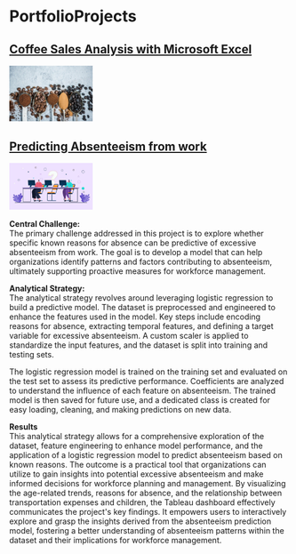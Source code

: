 # PortfolioProjects

## [Coffee Sales Analysis with Microsoft Excel](./CoffeeSales.md)
[<img src="./assets/images/coffee.jpg" width="150" />](./CoffeeSales.md)

## [Predicting Absenteeism from work](./absenteeism.md)
[<img src="./assets/images/Employee-Absenteeism.jpg" width="150" />](./absenteeism.md)

**Central Challenge:**  
The primary challenge addressed in this project is to explore whether specific known reasons for absence can be predictive of excessive absenteeism from work. The goal is to develop a model that can help organizations identify patterns and factors contributing to absenteeism, ultimately supporting proactive measures for workforce management.

**Analytical Strategy:**  
The analytical strategy revolves around leveraging logistic regression to build a predictive model. The dataset is preprocessed and engineered to enhance the features used in the model. Key steps include encoding reasons for absence, extracting temporal features, and defining a target variable for excessive absenteeism. A custom scaler is applied to standardize the input features, and the dataset is split into training and testing sets.

The logistic regression model is trained on the training set and evaluated on the test set to assess its predictive performance. Coefficients are analyzed to understand the influence of each feature on absenteeism. The trained model is then saved for future use, and a dedicated class is created for easy loading, cleaning, and making predictions on new data.

**Results**   
This analytical strategy allows for a comprehensive exploration of the dataset, feature engineering to enhance model performance, and the application of a logistic regression model to predict absenteeism based on known reasons. The outcome is a practical tool that organizations can utilize to gain insights into potential excessive absenteeism and make informed decisions for workforce planning and management.
By visualizing the age-related trends, reasons for absence, and the relationship between transportation expenses and children, the Tableau dashboard effectively communicates the project's key findings. It empowers users to interactively explore and grasp the insights derived from the absenteeism prediction model, fostering a better understanding of absenteeism patterns within the dataset and their implications for workforce management.
